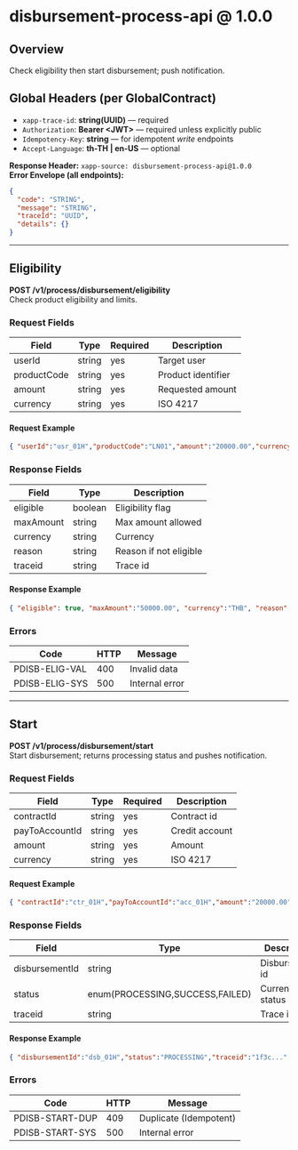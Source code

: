 # disbursement-process-api @ 1.0.0

## Overview
Check eligibility then start disbursement; push notification.

## Global Headers (per GlobalContract)
- `xapp-trace-id`: **string(UUID)** — required
- `Authorization`: **Bearer &lt;JWT&gt;** — required unless explicitly public
- `Idempotency-Key`: **string** — for idempotent *write* endpoints
- `Accept-Language`: **th-TH | en-US** — optional

**Response Header:** `xapp-source: disbursement-process-api@1.0.0`  
**Error Envelope (all endpoints):**
```json
{
  "code": "STRING",
  "message": "STRING",
  "traceId": "UUID",
  "details": {}
}
```

---
## Eligibility
**POST /v1/process/disbursement/eligibility**  
Check product eligibility and limits.

### Request Fields
| Field | Type | Required | Description |
|---|---|---|---|
| userId | string | yes | Target user |
| productCode | string | yes | Product identifier |
| amount | string | yes | Requested amount |
| currency | string | yes | ISO 4217 |

#### Request Example
```json
{ "userId":"usr_01H","productCode":"LN01","amount":"20000.00","currency":"THB" }
```


### Response Fields
| Field | Type | Description |
|---|---|---|
| eligible | boolean | Eligibility flag |
| maxAmount | string | Max amount allowed |
| currency | string | Currency |
| reason | string | Reason if not eligible |
| traceid | string | Trace id |

#### Response Example
```json
{ "eligible": true, "maxAmount":"50000.00", "currency":"THB", "reason":"", "traceid":"1f3c..." }
```


### Errors
| Code | HTTP | Message |
|---|---|---|
PDISB-ELIG-VAL | 400 | Invalid data
PDISB-ELIG-SYS | 500 | Internal error

---
## Start
**POST /v1/process/disbursement/start**  
Start disbursement; returns processing status and pushes notification.

### Request Fields
| Field | Type | Required | Description |
|---|---|---|---|
| contractId | string | yes | Contract id |
| payToAccountId | string | yes | Credit account |
| amount | string | yes | Amount |
| currency | string | yes | ISO 4217 |

#### Request Example
```json
{ "contractId":"ctr_01H","payToAccountId":"acc_01H","amount":"20000.00","currency":"THB" }
```


### Response Fields
| Field | Type | Description |
|---|---|---|
| disbursementId | string | Disbursement id |
| status | enum(PROCESSING,SUCCESS,FAILED) | Current status |
| traceid | string | Trace id |

#### Response Example
```json
{ "disbursementId":"dsb_01H","status":"PROCESSING","traceid":"1f3c..." }
```


### Errors
| Code | HTTP | Message |
|---|---|---|
PDISB-START-DUP | 409 | Duplicate (Idempotent)
PDISB-START-SYS | 500 | Internal error
